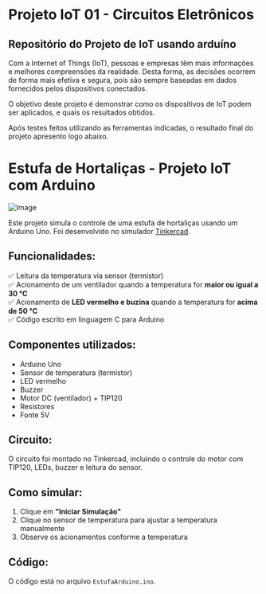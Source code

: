 # Projeto IoT 01 - Circuitos Eletrônicos

## Repositório do Projeto de IoT usando arduíno

Com a Internet of Things (IoT), pessoas e empresas têm mais informações e melhores compreensões da realidade. Desta forma, as decisões ocorrem de forma mais efetiva e segura, pois são sempre baseadas em dados fornecidos pelos dispositivos conectados.

O objetivo deste projeto é demonstrar como os dispositivos de IoT podem ser aplicados, e quais os resultados obtidos.



Após testes feitos utilizando as ferramentas indicadas, o resultado final do projeto apresento logo abaixo.

# Estufa de Hortaliças - Projeto IoT com Arduino

![Image](https://github.com/user-attachments/assets/ff764d77-1e92-4c5f-9d62-b2f7e7e87e10)

Este projeto simula o controle de uma estufa de hortaliças usando um Arduino Uno. Foi desenvolvido no simulador [Tinkercad](https://www.tinkercad.com/).

## Funcionalidades:

✅ Leitura da temperatura via sensor (termistor)  
✅ Acionamento de um ventilador quando a temperatura for **maior ou igual a 30 °C**  
✅ Acionamento de **LED vermelho e buzina** quando a temperatura for **acima de 50 °C**  
✅ Código escrito em linguagem C para Arduino  

## Componentes utilizados:

- Arduino Uno
- Sensor de temperatura (termistor)
- LED vermelho
- Buzzer
- Motor DC (ventilador) + TIP120
- Resistores
- Fonte 5V

## Circuito:

O circuito foi montado no Tinkercad, incluindo o controle do motor com TIP120, LEDs, buzzer e leitura do sensor.

## Como simular:

1. Clique em **"Iniciar Simulação"**
2. Clique no sensor de temperatura para ajustar a temperatura manualmente
3. Observe os acionamentos conforme a temperatura

## Código:

O código está no arquivo `EstufaArduino.ino`.
